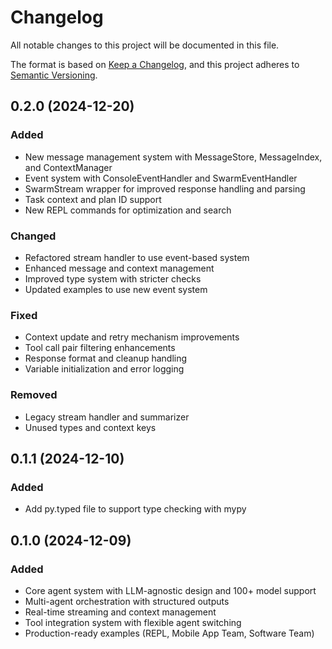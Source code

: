 # Changelog

All notable changes to this project will be documented in this file.

The format is based on [Keep a Changelog](https://keepachangelog.com/en/1.0.0/),
and this project adheres to [Semantic Versioning](https://semver.org/spec/v2.0.0.html).

## 0.2.0 (2024-12-20)

### Added
- New message management system with MessageStore, MessageIndex, and ContextManager
- Event system with ConsoleEventHandler and SwarmEventHandler
- SwarmStream wrapper for improved response handling and parsing
- Task context and plan ID support
- New REPL commands for optimization and search

### Changed
- Refactored stream handler to use event-based system
- Enhanced message and context management
- Improved type system with stricter checks
- Updated examples to use new event system

### Fixed
- Context update and retry mechanism improvements
- Tool call pair filtering enhancements
- Response format and cleanup handling
- Variable initialization and error logging

### Removed
- Legacy stream handler and summarizer
- Unused types and context keys

[0.2.0]: https://github.com/glyphyai/liteswarm/releases/tag/0.2.0

## 0.1.1 (2024-12-10)

### Added
- Add py.typed file to support type checking with mypy

[0.1.1]: https://github.com/glyphyai/liteswarm/releases/tag/0.1.1

## 0.1.0 (2024-12-09)

### Added
- Core agent system with LLM-agnostic design and 100+ model support
- Multi-agent orchestration with structured outputs
- Real-time streaming and context management
- Tool integration system with flexible agent switching
- Production-ready examples (REPL, Mobile App Team, Software Team)

[0.1.0]: https://github.com/glyphyai/liteswarm/releases/tag/0.1.0